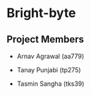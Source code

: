 # Bright-byte

## Project Members

* Arnav Agrawal (aa779)

* Tanay Punjabi (tp275)

* Tasmin Sangha (tks39)
